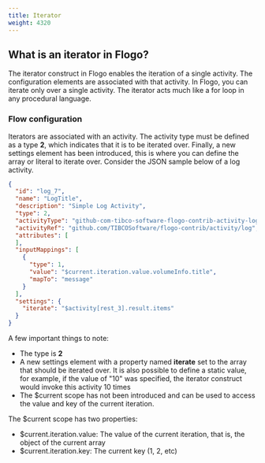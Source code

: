 ```yaml
---
title: Iterator
weight: 4320
---
```


## What is an iterator in Flogo?

The iterator construct in Flogo enables the iteration of a single activity. The configuration elements are associated with that activity. In Flogo, you can iterate only over a single activity. The iterator acts much like a for loop in any procedural language.

### Flow configuration

Iterators are associated with an activity. The activity type must be defined as a type **2**, which indicates that it is to be iterated over. Finally, a new settings element has been introduced, this is where you can define the array or literal to iterate over. Consider the JSON sample below of a log activity.


```json
{
  "id": "log_7",
  "name": "LogTitle",
  "description": "Simple Log Activity",
  "type": 2,
  "activityType": "github-com-tibco-software-flogo-contrib-activity-log",
  "activityRef": "github.com/TIBCOSoftware/flogo-contrib/activity/log",
  "attributes": [
  ],
  "inputMappings": [
    {
      "type": 1,
      "value": "$current.iteration.value.volumeInfo.title",
      "mapTo": "message"
    }
  ],
  "settings": {
    "iterate": "$activity[rest_3].result.items"
  }
}
```

A few important things to note:

- The type is **2**
- A new settings element with a property named **iterate** set to the array that should be iterated over. It is also possible to define a static value, for example, if the value of "10" was specified, the iterator construct would invoke this activity 10 times
- The $current scope has not been introduced and can be used to access the value and key of the current iteration.

The $current scope has two properties:

- $current.iteration.value: The value of the current iteration, that is, the object of the current array
- $current.iteration.key: The current key (1, 2, etc)